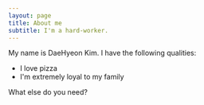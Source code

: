 ```yaml
---
layout: page
title: About me
subtitle: I'm a hard-worker.
---
```


My name is DaeHyeon Kim. I have the following qualities:

- I love pizza
- I'm extremely loyal to my family

What else do you need?

